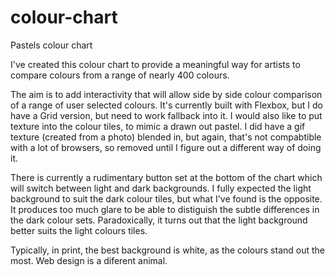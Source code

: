 # colour-chart
Pastels colour chart

I've created this colour chart to provide a meaningful way for artists to compare colours from a range of nearly 400 colours.

The aim is to add interactivity that will allow side by side colour comparison of a range of user selected colours. It's currently built with Flexbox, but I do have a Grid version, but need to work fallback into it. I would also like to put texture into the colour tiles, to mimic a drawn out pastel. I did have a gif texture (created from a photo) blended in, but again, that's not compabtible with a lot of browsers, so removed until I figure out a different way of doing it.

There is currently a rudimentary button set at the bottom of the chart which will switch between light and dark backgrounds. I fully expected the light background to suit the dark colour tiles, but what I've found is the opposite. It produces too much glare to be able to distiguish the subtle differences in the dark colour sets. Paradoxically, it turns out that the light background better suits the light colours tiles.

Typically, in print, the best background is white, as the colours stand out the most. Web design is a diferent animal.
